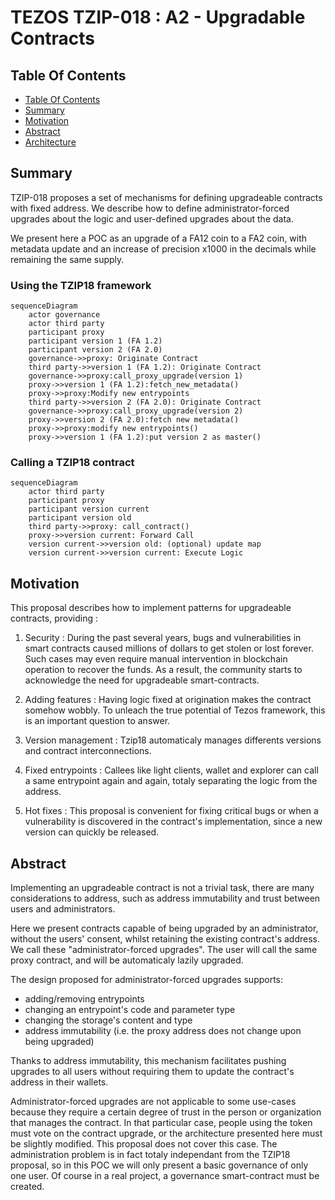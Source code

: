 # TEZOS TZIP-018 : A2 - Upgradable Contracts

## Table Of Contents

<!-- TOC -->

- [Table Of Contents](#table-of-contents)
- [Summary](#summary)
- [Motivation](#motivation)
- [Abstract](#abstract)
- [Architecture](#abstract)

<!-- /TOC -->

## Summary

TZIP-018 proposes a set of mechanisms for defining upgradeable contracts with fixed address. We describe how to define administrator-forced upgrades about the logic and user-defined upgrades about the data.

We present here a POC as an upgrade of a FA12 coin to a FA2 coin, with metadata update and an increase of precision x1000 in the decimals while remaining the same supply.

### Using the TZIP18 framework

```mermaid
sequenceDiagram
    actor governance
    actor third party
    participant proxy
    participant version 1 (FA 1.2)
    participant version 2 (FA 2.0)
    governance->>proxy: Originate Contract
    third party->>version 1 (FA 1.2): Originate Contract
    governance->>proxy:call_proxy_upgrade(version 1)
    proxy->>version 1 (FA 1.2):fetch_new_metadata()
    proxy->>proxy:Modify new entrypoints
    third party->>version 2 (FA 2.0): Originate Contract
    governance->>proxy:call_proxy_upgrade(version 2)
    proxy->>version 2 (FA 2.0):fetch new metadata()
    proxy->>proxy:modify new entrypoints()
    proxy->>version 1 (FA 1.2):put version 2 as master()
```

### Calling a TZIP18 contract

```mermaid
sequenceDiagram
    actor third party
    participant proxy
    participant version current
    participant version old
    third party->>proxy: call_contract()
    proxy->>version current: Forward Call
    version current->>version old: (optional) update map 
    version current->>version current: Execute Logic 
```

## Motivation

This proposal describes how to implement patterns for upgradeable contracts, providing :

1. Security : During the past several years, bugs and vulnerabilities in smart contracts caused millions of dollars to get stolen or lost forever. Such cases may even require manual intervention in blockchain operation to recover the funds. As a result, the community starts to acknowledge the need for upgradeable smart-contracts.

2. Adding features : Having logic fixed at origination makes the contract somehow wobbly. To unleach the true potential of Tezos framework, this is an important question to answer.

3. Version management : Tzip18 automaticaly manages differents versions and contract interconnections.

4. Fixed entrypoints : Callees like light clients, wallet and explorer can call a same entrypoint again and again, totaly separating the logic from the address.

5. Hot fixes : This proposal is convenient for fixing critical bugs or when a vulnerability is discovered in the contract's implementation, since a new version can quickly be released.

## Abstract

Implementing an upgradeable contract is not a trivial task, there are many considerations to address, such as address immutability and trust between users and administrators.

Here we present contracts capable of being upgraded by an administrator, without the users' consent, whilst retaining the existing contract's address. We call these "administrator-forced upgrades". The user will call the same proxy contract, and will be automaticaly lazily upgraded.

The design proposed for administrator-forced upgrades supports:
* adding/removing entrypoints
* changing an entrypoint's code and parameter type
* changing the storage's content and type
* address immutability (i.e. the proxy address does not change upon being upgraded)

Thanks to address immutability, this mechanism facilitates pushing upgrades to all users without requiring them to update the contract's address in their wallets.

Administrator-forced upgrades are not applicable to some use-cases because they require a certain degree of trust in the person or organization that manages the contract. In that particular case, people using the token must vote on the contract upgrade, or the architecture presented here must be slightly modified. This proposal does not cover this case. The administration problem is in fact totaly independant from the TZIP18 proposal, so in this POC we will only present a basic governance of only one user. Of course in a real project, a governance smart-contract must be created.

